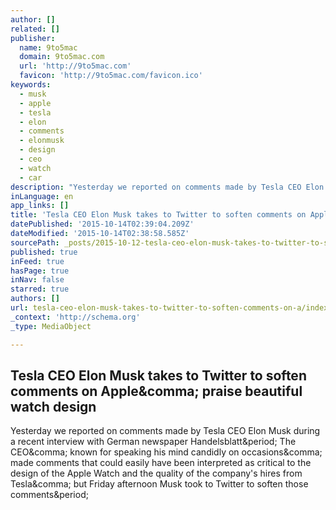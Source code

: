 ```yaml
---
author: []
related: []
publisher:
  name: 9to5mac
  domain: 9to5mac.com
  url: 'http://9to5mac.com'
  favicon: 'http://9to5mac.com/favicon.ico'
keywords:
  - musk
  - apple
  - tesla
  - elon
  - comments
  - elonmusk
  - design
  - ceo
  - watch
  - car
description: "Yesterday we reported on comments made by Tesla CEO Elon Musk during a recent interview with German newspaper Handelsblatt. The CEO, known for speaking his mind candidly on occasions, made comments that could easily have been interpreted as critical to the design of the Apple Watch and the quality of the company's hires from Tesla, but Friday afternoon Musk took to Twitter to soften those comments."
inLanguage: en
app_links: []
title: 'Tesla CEO Elon Musk takes to Twitter to soften comments on Apple, praise beautiful watch design'
datePublished: '2015-10-14T02:39:04.209Z'
dateModified: '2015-10-14T02:38:58.585Z'
sourcePath: _posts/2015-10-12-tesla-ceo-elon-musk-takes-to-twitter-to-soften-comments-on-a.md
published: true
inFeed: true
hasPage: true
inNav: false
starred: true
authors: []
url: tesla-ceo-elon-musk-takes-to-twitter-to-soften-comments-on-a/index.html
_context: 'http://schema.org'
_type: MediaObject

---
```

<article style=""><h1>Tesla CEO Elon Musk takes to Twitter to soften comments on Apple&amp;comma; praise beautiful watch design</h1><p>Yesterday we reported on comments made by Tesla CEO Elon Musk during a recent interview with German newspaper Handelsblatt&amp;period; The CEO&amp;comma; known for speaking his mind candidly on occasions&amp;comma; made comments that could easily have been interpreted as critical to the design of the Apple Watch and the quality of the company's hires from Tesla&amp;comma; but Friday afternoon Musk took to Twitter to soften those comments&amp;period;</p></article>